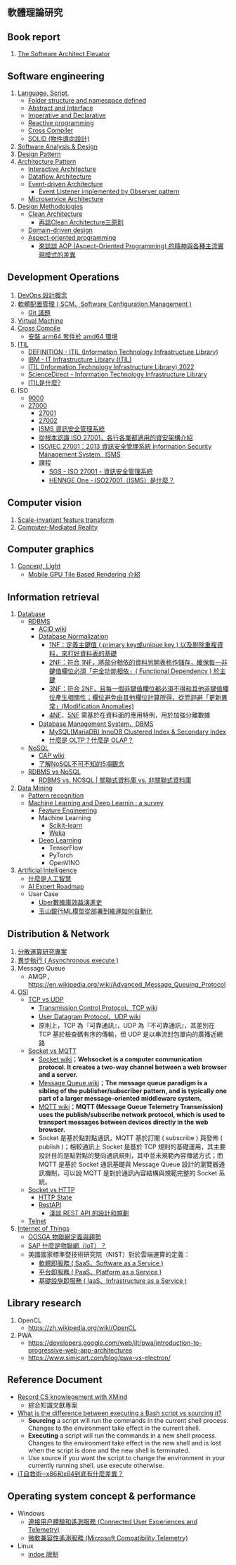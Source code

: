 ## 軟體理論研究

## Book report

1. [The Software Architect Elevator](./book-report/the-software-architect-elevator.md)

## Software engineering

1. [Language, Script.](./software-engineering/language_and_script.md)
    + [Folder structure and namespace defined](./software-engineering/folder_structure_and_namespace_defined.md)
    + [Abstract and Interface](./software-engineering/programming_paradigm_abstract_and_interface.md)
    + [Imperative and Declarative](./software-engineering/programming_paradigm_imperative_and_declarative.md)
    + [Reactive programming](./software-engineering/programming_paradigm_reactive_programming.md)
    + [Cross Compiler](./software-engineering/cross_compiler.md)
    + [SOLID (物件導向設計)](https://zh.wikipedia.org/wiki/SOLID_(%E9%9D%A2%E5%90%91%E5%AF%B9%E8%B1%A1%E8%AE%BE%E8%AE%A1))
2. [Software Analysis & Design](./software-engineering/software_analysis_and_design.md)
3. [Design Pattern](./software-engineering/design_pattern.md)
4. [Architecture Pattern](./software-engineering/architecture_pattern.md)
    + [Interactive Architecture](./software-engineering/interactive_architecture.md)
    + [Dataflow Architecture](./software-engineering/dataflow_architecture.md)
    + [Event-driven Architecture](./software-engineering/event_driven_architecture.md)
        - [Event Listener implemented by Observer pattern](./software-engineering/event_listener_implemented_by_observer_pattern.md)
    + [Microservice Architecture](./software-engineering/microservice_architecture.md)
5. [Design Methodologies](./software-engineering/design_methodologies.md)
    + [Clean Architecture](https://blog.cleancoder.com/uncle-bob/2012/08/13/the-clean-architecture.html)
        - [再談Clean Architecture三原則](http://teddy-chen-tw.blogspot.com/2020/08/clean-architecture.html)
    + [Domain-driven design](./software-engineering/domain-driven-design.md)
    + [Aspect-oriented programming](https://en.wikipedia.org/wiki/Aspect-oriented_programming)
        - [來談談 AOP (Aspect-Oriented Programming) 的精神與各種主流實現模式的差異](https://medium.com/cymetrics/aop-caf6a403e07f)


## Development Operations

1. [DevOps 設計概念](./development-operations/devops-design-concept.md)
2. [軟體配置管理 ( SCM、Software Configuration Management )](https://zh.wikipedia.org/wiki/%E8%BD%AF%E4%BB%B6%E9%85%8D%E7%BD%AE%E7%AE%A1%E7%90%86)
    + [Git 議題](./development-operations/git-issue.md)
3. [Virtual Machine](https://github.com/eastmoon/research-distributed-computing#virtual-machine)
4. [Cross Compile](https://github.com/eastmoon/tutorial-cmake#%E4%BA%A4%E5%8F%89%E7%B7%A8%E8%AD%AF%E5%99%A8--cross-compiler-)
    + [安裝 arm64 套件於 amd64 環境](./development-operations/cross-package-install.md)
5. [ITIL](https://zh.wikipedia.org/wiki/%E4%BF%A1%E6%81%AF%E6%8A%80%E6%9C%AF%E5%9F%BA%E7%A1%80%E6%9E%B6%E6%9E%84%E5%BA%93)
    + [DEFINITION - ITIL (Information Technology Infrastructure Library)](https://www.techtarget.com/searchdatacenter/definition/ITIL)
    + [IBM - IT Infrastructure Library (ITIL)](https://www.ibm.com/cloud/learn/it-infrastructure-library)
    + [ITIL (Information Technology Infrastructure Library) 2022](https://www.itarian.com/itil.php)
    + [ScienceDirect - Information Technology Infrastructure Library](https://www.sciencedirect.com/topics/computer-science/information-technology-infrastructure-library)
    + [ITIL是什麼?](https://www.mjib.gov.tw/FileUploads/eBooks/9890518765f54bc18cdd7ec372ef6651/Section_file/6dfd5696eb2441ce92d48fe98a832415.pdf)
6. ISO
    + [9000](https://zh.wikipedia.org/zh-tw/ISO_9000)
    + [27000](https://zh.wikipedia.org/zh-tw/ISO/IEC_27000%E7%B3%BB%E5%88%97)
        - [27001](https://zh.wikipedia.org/zh-tw/ISO/IEC_27001)
        - [27002](https://zh.wikipedia.org/zh-tw/ISO/IEC_27002)
        - [ISMS 資訊安全管理系統](http://noc.twaren.net/~liangmc/nuk/nsm972/Lesson7.pdf)
        - [從根本認識 ISO 27001，各行各業都適用的資安架構介紹](https://medium.com/upas/%E5%85%A8%E9%9D%A2%E8%A7%A3%E6%9E%90iso-27001%E8%B3%87%E8%A8%8A%E5%AE%89%E5%85%A8%E7%AE%A1%E7%90%86%E7%B3%BB%E7%B5%B1-3f0441f3ce40)
        - [ISO/IEC 27001：2013 資訊安全管理系統 Information Security Management System , ISMS](https://www.isoleader.com.tw/home/iso-coaching-detail/ISO27001?gclid=CjwKCAjw5s6WBhA4EiwACGncZYDmG17S5mMS10aBesW-pvTsWOr-oB1Cc2cPxkVctgOAGTbk7xvmpxoC7NYQAvD_BwE)
        - 課程
            + [SGS - ISO 27001 - 資訊安全管理系統](https://twap.sgs.com/trainsys/iso27001/iso27001.html)
            + [HENNGE One - ISO27001（ISMS）是什麼？](https://hennge.com/tw/blog/what-is-iso27001-isms.html)

## Computer vision

1. [Scale-invariant feature transform](./computer-vision/Scale-invariant_feature_transform.md)
2. [Computer-Mediated Reality](./computer-vision/computer_mediated_reality.md)

## Computer graphics

1. [Concept, Light](./computer-graphics/concept_and_light.md)
    + [Mobile GPU Tile Based Rendering 介紹](https://medium.com/%E4%BA%8C%E6%B5%81%E9%81%8A%E6%88%B2%E9%96%8B%E7%99%BC/796f0eb1bbc)

## Information retrieval

1. [Database](https://zh.wikipedia.org/wiki/%E6%95%B0%E6%8D%AE%E5%BA%93)
    + [RDBMS](https://zh.wikipedia.org/wiki/%E5%85%B3%E7%B3%BB%E6%95%B0%E6%8D%AE%E5%BA%93)
        - [ACID wiki](https://zh.wikipedia.org/wiki/%E6%95%B0%E6%8D%AE%E5%BA%93%E4%BA%8B%E5%8A%A1#ACID%E6%80%A7%E8%B4%A8)
        - [Database Normalization](https://zh.wikipedia.org/wiki/%E6%95%B0%E6%8D%AE%E5%BA%93%E8%A7%84%E8%8C%83%E5%8C%96)
            + [1NF：定義主鍵值 ( primary key或unique key ) 以及剔除重複資料，來打好資料表的基礎](https://progressbar.tw/posts/265)
            + [2NF：符合 1NF，將部分相依的資料另開表格作儲存，確保每一非鍵值欄位必須「完全功能相依」( Functional Dependency ) 於主鍵](https://progressbar.tw/posts/267)
            + [3NF：符合 2NF，且每一個非鍵值欄位都必須不得和其他非鍵值欄位產生相關性；欄位避免由其他欄位計算所得，從而迴避「更新異常」(Modification Anomalies)](https://progressbar.tw/posts/270)
            + [4NF](https://zh.wikipedia.org/wiki/%E7%AC%AC%E5%9B%9B%E6%AD%A3%E8%A6%8F%E5%8C%96)、[5NF](https://zh.wikipedia.org/wiki/%E7%AC%AC%E4%BA%94%E8%8C%83%E5%BC%8F) 需基於在資料面的應用特例，用於加強分離數據
        - [Database Management System、DBMS](https://zh.wikipedia.org/wiki/%E6%95%B0%E6%8D%AE%E5%BA%93%E7%AE%A1%E7%90%86%E7%B3%BB%E7%BB%9F)
            + [MySQL(MariaDB) InnoDB Clustered Index & Secondary Index](https://medium.com/into-the-night/mysql-mariadb-innodb-clustered-index-secondary-index-45dc8335859c)
            + [什麼是 OLTP？什麼是 OLAP？](https://datadrivenai.wordpress.com/2019/11/01/%E4%BB%80%E9%BA%BC%E6%98%AF-oltp%EF%BC%9F%E4%BB%80%E9%BA%BC%E6%98%AF-olap%EF%BC%9F/)
    + [NoSQL](https://zh.wikipedia.org/wiki/NoSQL)
        - [CAP wiki](https://zh.wikipedia.org/wiki/CAP%E5%AE%9A%E7%90%86)
        - [了解NoSQL不可不知的5項觀念](https://www.ithome.com.tw/news/92506)
    + [RDBMS vs NoSQL](https://shininglionking.blogspot.com/2018/04/rdbms-vs-nosql.html)
        - [RDBMS vs. NOSQL | 關聯式資料庫 vs. 非關聯式資料庫](https://medium.com/@eric248655665/1423c9fbb91a)
2. [Data Mining](https://zh.wikipedia.org/wiki/%E6%95%B0%E6%8D%AE%E6%8C%96%E6%8E%98)
    + [Pattern recognition](https://zh.wikipedia.org/wiki/%E6%A8%A1%E5%BC%8F%E8%AF%86%E5%88%AB)
    + [Machine Learning and Deep Learnin : a survey](https://link.springer.com/article/10.1007/s10462-018-09679-z)
        - [Feature Engineering](./information-retrieval/feature_engineering.md)
        - Machine Learning
            + [Scikit-learn](https://github.com/eastmoon/docker-jupyter-webapp)
            + [Weka](https://github.com/eastmoon/infra-weka)
        - [Deep Learning](./information-retrieval/deep_learning.md)
            + TensorFlow
            + PyTorch
            + OpenVINO
3. [Artificial Intelligence](https://zh.wikipedia.org/wiki/%E4%BA%BA%E5%B7%A5%E6%99%BA%E8%83%BD)
    + [什麼是人工智慧](https://www.oracle.com/tw/artificial-intelligence/what-is-ai/)
    + [AI Expert Roadmap](https://i.am.ai/roadmap/#deep-learning-roadmap)
    + User Case
        - [Uber數據庫效益演進史](https://www.ithome.com.tw/news/149327?fbclid=IwAR1m8zPMfWRcPF0O7_2Jhp-I3B6OVIeNS7D3k1meVKUqFSN4Cp0JRDIg0qA)
        - [玉山銀行ML模型從部署到維運如何自動化](https://www.ithome.com.tw/news/149843?fbclid=IwAR0uZ8LGiz0AOxMYAfQSmv3iS9Yq4ePS_aUgvh_ZXdniNd6LgOJcEXtEymI)

## Distribution & Network

1. [分散運算研究專案](https://github.com/eastmoon/research-distribution-calculation)
2. [異步執行 ( Asynchronous execute )](./distribution-and-network/asynchronous-execute.md)
3. Message Queue
    + AMQP，https://en.wikipedia.org/wiki/Advanced_Message_Queuing_Protocol
4. [OSI](./distribution-and-network/osi-model.md)
    + [TCP vs UDP](https://nordvpn.com/zh-tw/blog/tcp-udp-bijiao/)
        - [Transmission Control Protocol、TCP wiki](https://zh.wikipedia.org/wiki/%E4%BC%A0%E8%BE%93%E6%8E%A7%E5%88%B6%E5%8D%8F%E8%AE%AE)
        - [User Datagram Protocol、UDP wiki](https://zh.wikipedia.org/wiki/%E7%94%A8%E6%88%B7%E6%95%B0%E6%8D%AE%E6%8A%A5%E5%8D%8F%E8%AE%AE)
        - 原則上，TCP 為『可靠通訊』，UDP 為『不可靠通訊』，其差別在 TCP 基於檢查碼有序的傳輸，但 UDP 是以串流封包單向的廣播近網路
    + [Socket vs MQTT](https://www.educba.com/mqtt-vs-websocket/)
        - [Socket wiki](https://zh.wikipedia.org/wiki/%E7%B6%B2%E8%B7%AF%E6%8F%92%E5%BA%A7)；**Websocket is a computer communication protocol. It creates a two-way channel between a web browser and a server.**
        - [Message Queue wiki](https://zh.wikipedia.org/zh-tw/%E6%B6%88%E6%81%AF%E9%98%9F%E5%88%97)；**The message queue paradigm is a sibling of the publisher/subscriber pattern, and is typically one part of a larger message-oriented middleware system.**
        - [MQTT wiki](https://zh.wikipedia.org/wiki/MQTT)；**MQTT (Message Queue Telemetry Transmission) uses the publish/subscribe network protocol, which is used to transport messages between devices directly in the web browser.**
        - Socket 是基於點對點通訊，MQTT 基於訂閱 ( subscribe ) 與發佈 ( publish )；相較通訊上 Socket 是基於 TCP 規則的基礎運用，其主要設計目的是點對點的雙向通訊規則，其中並未規範內容傳遞方式；而 MQTT 是基於 Socket 通訊基礎與 Message Queue 設計的瀏覽器通訊機制，可以說 MQTT 是對於通訊內容結構與規範完整的 Socket 系統。
    + [Socket vs HTTP](https://www.geeksforgeeks.org/what-is-web-socket-and-how-it-is-different-from-the-http/)
        - [HTTP State](./distribution-and-network/http-state.md)
        - [RestAPI](https://zh.wikipedia.org/wiki/%E8%A1%A8%E7%8E%B0%E5%B1%82%E7%8A%B6%E6%80%81%E8%BD%AC%E6%8D%A2)
            + [淺談 REST API 的設計和規劃](https://marco79423.net/articles/%E6%B7%BA%E8%AB%87-rest-api-%E7%9A%84%E8%A8%AD%E8%A8%88%E5%92%8C%E8%A6%8F%E5%8A%83/)
    + [Telnet](./distribution-and-network/telnet.md)
5. [Internet of Things](https://zh.wikipedia.org/wiki/%E7%89%A9%E8%81%94%E7%BD%91)
    + [OOSGA 物聯網定義與趨勢](https://oosga.com/iot/)
    + [SAP 什麼是物聯網（IoT）？](https://www.sap.com/taiwan/insights/what-is-iot-internet-of-things.html)
    + 美國國家標準暨技術研究院（NIST）對於雲端運算的定義：
        - [軟體即服務 ( SaaS、Software as a Service )](https://zh.wikipedia.org/wiki/%E8%BD%AF%E4%BB%B6%E5%8D%B3%E6%9C%8D%E5%8A%A1)
        - [平台即服務 ( PaaS、Platform as a Service )](https://zh.wikipedia.org/wiki/%E5%B9%B3%E5%8F%B0%E5%8D%B3%E6%9C%8D%E5%8A%A1)
        - [基礎設施即服務 ( IaaS、Infrastructure as a Service )](https://zh.wikipedia.org/wiki/%E5%9F%BA%E7%A4%8E%E8%A8%AD%E6%96%BD%E5%8D%B3%E6%9C%8D%E5%8B%99)

## Library research

1. OpenCL
    + https://zh.wikipedia.org/wiki/OpenCL
2. PWA
    + https://developers.google.com/web/ilt/pwa/introduction-to-progressive-web-app-architectures
    + https://www.simicart.com/blog/pwa-vs-electron/

## Reference Document

+ [Record CS knowlegement with XMind](https://github.com/SmartKeyerror/Psyduck)
    - 綜合知識文獻專案
+ [What is the difference between executing a Bash script vs sourcing it?](https://superuser.com/questions/176783)
    - **Sourcing** a script will run the commands in the current shell process. Changes to the environment take effect in the current shell.
    - **Executing** a script will run the commands in a new shell process. Changes to the environment take effect in the new shell and is lost when the script is done and the new shell is terminated.
    - Use source if you want the script to change the environment in your currently running shell. use execute otherwise.
+ [iT自救術─x86和x64到底有什麼差異？](https://www.ithome.com.tw/tech/56880)

## Operating system concept & performance

+ Windows
    - [連接用户體驗和遙測服務 (Connected User Experiences and Telemetry)](https://snippetinfo.net/media/1880)
    - [微軟兼容性遙測服務 (Microsoft Compatibility Telemetry)](https://tw.easeus.com/partition-manager-tips/fix-windows-10-microsoft-compatibility-telemetry-high-disk-usage.html#3)
+ Linux
    - [indoe 限制](./os-concept/inode-limit.md)
